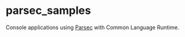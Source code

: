 # parsec_samples
 Console applications using [Parsec](https://github.com/matigramirez/Parsec) with Common Language Runtime.
